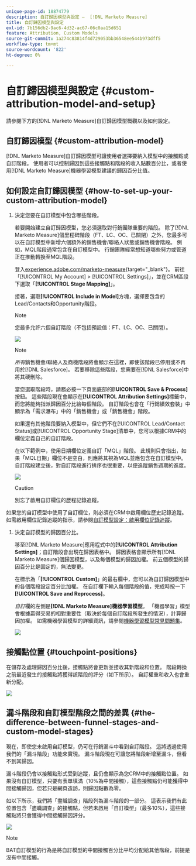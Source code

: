 ```yaml
---
unique-page-id: 18874779
description: 自訂歸因模型與設定 —  [!DNL Marketo Measure]
title: 自訂歸因模型與設定
exl-id: 7b156db2-9ac6-4d32-ac67-06c0aa15d651
feature: Attribution, Custom Models
source-git-commit: 1a274c83814f4d729053bb36548ee544b973dff5
workflow-type: tm+mt
source-wordcount: '822'
ht-degree: 0%

---
```


# 自訂歸因模型與設定 {#custom-attribution-model-and-setup}

請參閱下方的[!DNL Marketo Measure]自訂歸因模型概觀以及如何設定。

## 自訂歸因模型 {#custom-attribution-model}

[!DNL Marketo Measure]自訂歸因模型可讓使用者選擇要納入模型中的接觸點或自訂階段。 使用者可以控制歸因到這些接觸點和階段的收入點數百分比，或者使用[!DNL Marketo Measure]機器學習模型建議的歸因百分比值。

## 如何設定自訂歸因模型 {#how-to-set-up-your-custom-attribution-model}

1. 決定您要在自訂模型中包含哪些階段。

   若要開始建立自訂歸因模型，您必須選取對行銷團隊重要的階段。 除了[!DNL Marketo Measure]個里程碑階段（FT、LC、OC、已關閉）之外，您最多可以在自訂模型中新增六個額外的銷售機會/聯絡人狀態或銷售機會階段。 例如，MQL階段通常包含在自訂模型中。 行銷團隊經常想知道哪些努力或管道正在推動轉換至MQL階段。

   登入[experience.adobe.com/marketo-measure](https://experience.adobe.com/marketo-measure){target="_blank"}。 前往「[!UICONTROL My Account] > [!UICONTROL Settings]」，並在CRM區段下選取「**[!UICONTROL Stage Mapping]**」。

   接著，選取&#x200B;**[!UICONTROL Include in Model]**&#x200B;方塊，選擇要包含的Lead/Contacts和Opportunity階段。

   >[!NOTE]
   >
   >您最多允許六個自訂階段（不包括預設值：FT、LC、OC、已關閉）。

   ![](assets/1-1.png)

   >[!NOTE]
   >
   >_所有_&#x200B;銷售機會/聯絡人及商機階段將會顯示在這裡，即使該階段已停用或不再用於[!DNL Salesforce]。 若要移除這些階段，您需要在[!DNL Salesforce]中將其硬刪除。

   當您選取階段時，請務必按一下頁面底部的&#x200B;**[!UICONTROL Save & Process]**&#x200B;按鈕。 這些階段現在會顯示在&#x200B;**[!UICONTROL Attribution Settings]**&#x200B;標籤中，而您將能夠指派歸因百分比給每個階段。 自訂階段也會在「行銷績效套裝」中顯示為「需求瀑布」中的「銷售機會」或「銷售機會」階段。

   如果還有其他階段要納入模型中，但它們不在[!UICONTROL Lead/Contact Status]或[!UICONTROL Opportunity Stage]清單中，您可以根據CRM中的欄位定義自己的自訂階段。

   在以下範例中，使用日期欄位定義自訂「MQL」階段。 此規則只會指出，如果「MQL日期」欄位不是空白，則應將其視為MQL並應包含在自訂模型中。 自訂階段建立後，對自訂階段進行排序也很重要，以便追蹤銷售週期的進度。

   ![](assets/2-1.png)

   >[!CAUTION]
   >
   >別忘了啟用自訂欄位的歷程記錄追蹤。

如果您的自訂模型中使用了自訂欄位，則必須在CRM中啟用欄位歷史記錄追蹤。 如需啟用欄位記錄追蹤的指示，請參閱[自訂模型設定：啟用欄位記錄追蹤](/help/advanced-marketo-measure-features/custom-attribution-models/custom-model-setup-enable-field-history-tracking.md)。

1. 決定自訂模型的歸因百分比。

   移至[!DNL Marketo Measure]應用程式中的&#x200B;**[!UICONTROL Attribution Settings]**；自訂階段會出現在歸因表格中。 歸因表格會顯示所有[!DNL Marketo Measure]個歸因模型，以及每個模型的歸因加權。 前五個模型的歸因百分比是固定的，無法變更。

   在標示為「**[!UICONTROL Custom]**」的最右欄中，您可以為自訂歸因模型中的各個階段設定百分比加權。 在自訂欄下輸入每個階段的值，完成時按一下&#x200B;**[!UICONTROL Save and Reprocess]**。

   _自訂_&#x200B;欄的左側是&#x200B;**[!DNL Marketo Measure]機器學習模型**。 「機器學習」模型會根據贏得交易的相對重要性（取決於每個自訂階段所發生的情況），計算歸因加權。 如需機器學習模型的詳細資訊，請參閱[機器學習模型常見問題集](/help/advanced-marketo-measure-features/custom-attribution-models/machine-learning-model-faq.md)。

   ![](assets/3.png)

## 接觸點位置 {#touchpoint-positions}

在儲存及處理歸因百分比後，接觸點將會更新並接收其新階段和位置。 階段轉換之前最近發生的接觸點將獲得該階段的評分（如下所示）。 自訂權重和收入也會重新分配。

![](assets/4.png)

## 漏斗階段和自訂模型階段之間的差異 {#the-difference-between-funnel-stages-and-custom-model-stages}

現在，即使您未啟用自訂模型，仍可在行銷漏斗中看到自訂階段。 這將透過使用我們的「漏斗階段」功能來實現。 漏斗階段現在可讓您將階段新增至漏斗，但看不到其歸因。

漏斗階段仍會以接觸點形式受到追蹤，且仍會顯示為您CRM中的接觸點位置。 如果沒有自訂模型，只要有表單填滿（10%為中間接觸），這些接觸點仍可能獲得中間接觸歸因，但若只是網頁造訪，則歸因點數為零。

如以下所示，我們將「盡職調查」階段列為漏斗階段的一部分。 這表示我們有此位置包含「盡職調查」的接觸點，但若未啟用「自訂模型」（最多10%），這些接觸點將只會獲得中間接觸歸因評分。

![](assets/5.png)

>[!NOTE]
>
>BAT自訂模型的行為是將自訂模型的中間接觸百分比平均分配給其他階段，前提是沒有中間接觸。
